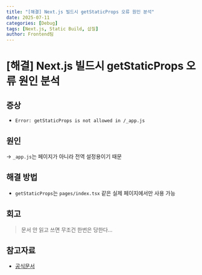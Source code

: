 ```yaml
---
title: "[해결] Next.js 빌드시 getStaticProps 오류 원인 분석"
date: 2025-07-11
categories: [Debug]
tags: [Next.js, Static Build, 삽질]
author: Frontend팀
---
```


# [해결] Next.js 빌드시 getStaticProps 오류 원인 분석

## 증상

- `Error: getStaticProps is not allowed in /_app.js`

## 원인

→ `_app.js`는 페이지가 아니라 전역 설정용이기 때문

## 해결 방법

- `getStaticProps`는 `pages/index.tsx` 같은 실제 페이지에서만 사용 가능

## 회고

> 문서 안 읽고 쓰면 무조건 한번은 당한다...

## 참고자료

- [공식문서](https://nextjs.org/docs/basic-features/data-fetching#getstaticprops-static-generation)
